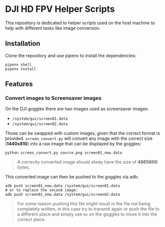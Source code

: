 # DJI HD FPV Helper Scripts
This repository is dedicated to helper scripts used on the host machine to help with different tasks like image conversion.

## Installation
Clone the repository and use pipenv to install the dependencies:

```
pipenv shell
pipenv install
```

## Features

### Convert images to Screensaver images
On the DJI goggles there are two images used as screensaver images:

* `/system/gui/screen01.data`
* `/system/gui/screen02.data`

Those can be swapped with custom images, given that the correct format is provided. `screen_convert.py` will convert any image with the correct size (**1440x810**) into a raw image that can be displayed by the goggles:

```
python screen_convert.py source.png screen01_new.data
```

> A correctly converted image should alway have the size of **4665600** bytes.

This converted image can then be pushed to the goggles via adb:

```
adb push screen01_new.data /system/gui/screen01.data
# or to replace the second image:
adb push screen01_new.data /system/gui/screen02.data
```

> For some reason pushing this file might result in the file not being completely written, in this case try to transmit again or push the file to a different place and simply use `mv` on the goggles to move it into the correct place.
